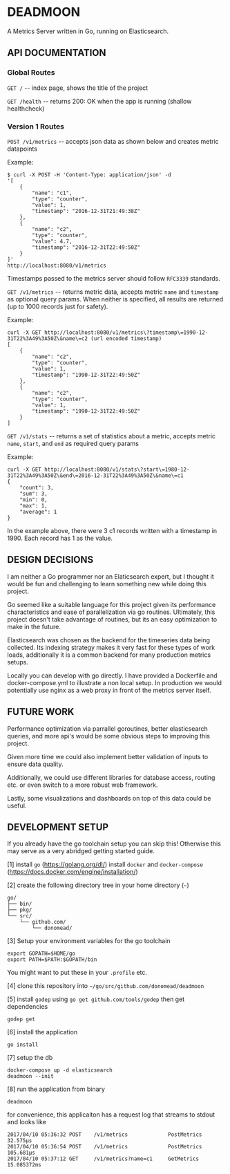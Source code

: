 # DEADMOON

A Metrics Server written in Go, running on Elasticsearch.

## API DOCUMENTATION

### Global Routes

`GET /` -- index page, shows the title of the project

`GET /health` -- returns 200: OK when the app is running (shallow healthcheck)

### Version 1 Routes

`POST /v1/metrics` -- accepts json data as shown below and creates metric datapoints

Example:
```
$ curl -X POST -H 'Content-Type: application/json' -d
'[
	{
		"name": "c1",
		"type": "counter",
		"value": 1,
		"timestamp": "2016-12-31T21:49:38Z"
	},
	{
		"name": "c2",
		"type": "counter",
		"value": 4.7,
		"timestamp": "2016-12-31T22:49:50Z"
	}
]'
http://localhost:8080/v1/metrics
```
Timestamps passed to the metrics server should follow `RFC3339` standards.

`GET /v1/metrics` -- returns metric data, accepts metric `name` and `timestamp` as optional query params.
When neither is specified, all results are returned (up to 1000 records just for safety).

Example:
```
curl -X GET http://localhost:8080/v1/metrics\?timestamp\=1990-12-31T22%3A49%3A50Z\&name\=c2 (url encoded timestamp)
[
  	{
	    "name": "c2",
	    "type": "counter",
	    "value": 1,
	    "timestamp": "1990-12-31T22:49:50Z"
	},
	{
	    "name": "c2",
	    "type": "counter",
	    "value": 1,
	    "timestamp": "1990-12-31T22:49:50Z"
	}
]
```

`GET /v1/stats` -- returns a set of statistics about a metric, accepts metric `name`, `start`, and `end`
as required query params

Example:
```
curl -X GET http://localhost:8080/v1/stats\?start\=1980-12-31T22%3A49%3A50Z\&end\=2016-12-31T22%3A49%3A50Z\&name\=c1
{
	"count": 3,
	"sum": 3,
	"min": 0,
	"max": 1,
	"average": 1
}
```
In the example above, there were 3 c1 records written with a timestamp in 1990. Each record has 1 as the value.

## DESIGN DECISIONS

I am neither a Go programmer nor an Elaticsearch expert, but I thought it would be fun and challenging
to learn something new while doing this project.

Go seemed like a suitable language for this project given its performance characteristics and ease of parallelization
via go routines. Ultimately, this project doesn't take advantage of routines, but its an easy optimization to
make in the future.

Elasticsearch was chosen as the backend for the timeseries data being collected. Its indexing strategy makes
it very fast for these types of work loads, additionally it is a common backend for many production metrics setups.

Locally you can develop with go directly. I have provided a Dockerfile and docker-compose.yml to
illustrate a non local setup. In production we would potentially use nginx as a web proxy in front of the
metrics server itself.

## FUTURE WORK

Performance optimization via parrallel goroutines, better elasticsearch queries, and more api's would be some
obvious steps to improving this project.

Given more time we could also implement better validation of inputs to ensure data quality.

Additionally, we could use different libraries for database access, routing etc. or even switch to a
more robust web framework.

Lastly, some visualizations and dashboards on top of this data could be useful.

## DEVELOPMENT SETUP

If you already have the go toolchain setup you can skip this!
Otherwise this may serve as a very abridged getting started guide.

[1] install `go` (https://golang.org/dl/)
    install `docker` and `docker-compose` (https://docs.docker.com/engine/installation/)

[2] create the following directory tree in your home directory (`~`)
```
go/
├── bin/
├── pkg/
└── src/
    └── github.com/
    	└── donomead/
```

[3] Setup your environment variables for the go toolchain
```
export GOPATH=$HOME/go
export PATH=$PATH:$GOPATH/bin
```
You might want to put these in your `.profile` etc.

[4] clone this repository into `~/go/src/github.com/donomead/deadmoon`

[5] install `godep` using `go get github.com/tools/godep` then get dependencies
```
godep get
```

[6] install the application
```
go install
```

[7] setup the db
```
docker-compose up -d elasticsearch
deadmoon --init
```

[8] run the application from binary
```
deadmoon
```

for convenience, this applicaiton has a request log
that streams to stdout and looks like

```
2017/04/10 05:36:32 POST	/v1/metrics	            PostMetrics	32.575µs
2017/04/10 05:36:54 POST	/v1/metrics	            PostMetrics	105.681µs
2017/04/10 05:37:12 GET	    /v1/metrics?name=c1		GetMetrics	15.085372ms
```
